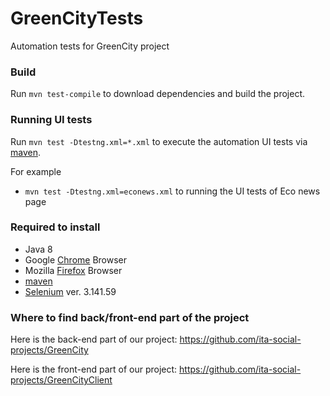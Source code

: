 # GreenCityTests
Automation tests for GreenCity project


### Build
Run `mvn test-compile` to download dependencies and build the project.


### Running UI tests
Run `mvn test -Dtestng.xml=*.xml` to execute the automation UI tests via [maven](https://maven.apache.org/).

For example

* `mvn test -Dtestng.xml=econews.xml` to running the UI tests of Eco news page


### Required to install

* Java 8
* Google [Chrome](https://www.google.com/chrome/) Browser
* Mozilla [Firefox](https://www.mozilla.org/en-US/firefox/new/) Browser
* [maven](https://maven.apache.org/)
* [Selenium](https://www.selenium.dev/) ver. 3.141.59


### Where to find back/front-end part of the project

Here is the back-end part of our project: https://github.com/ita-social-projects/GreenCity

Here is the front-end part of our project: https://github.com/ita-social-projects/GreenCityClient

